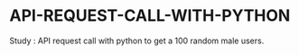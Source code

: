 # API-REQUEST-CALL-WITH-PYTHON
Study : API request call with python to get a 100 random male users.
